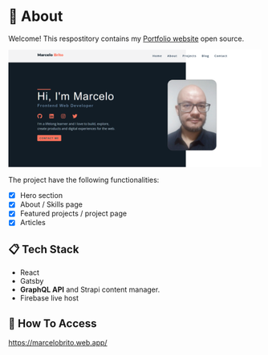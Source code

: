 # 🧠 About

Welcome! This respostitory contains my [Portfolio website](https://marcelobrito.web.app/) open source.

![Prototype](https://github.com/marcelosbrito/portfolio/blob/main/static/twitter-img.png?raw=true)

The project have the following functionalities:

- [x] Hero section
- [x] About / Skills page
- [x] Featured projects / project page
- [x] Articles

## 📋 Tech Stack

- React
- Gatsby
- **GraphQL API** and Strapi content manager.
- Firebase live host

## 🔗 How To Access

https://marcelobrito.web.app/

